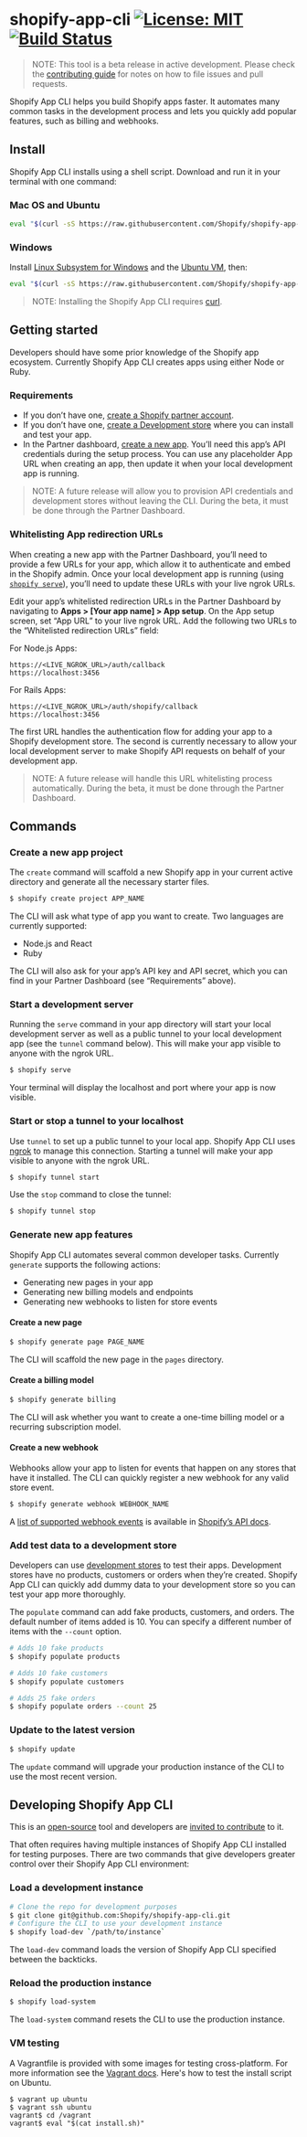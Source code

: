 # shopify-app-cli [![License: MIT](https://img.shields.io/badge/License-MIT-green.svg)](LICENSE.md)[![Build Status](https://travis-ci.com/Shopify/shopify-app-cli.svg?token=qtPazgjyosjEEgxgq7VZ&branch=master)](https://travis-ci.com/Shopify/shopify-app-cli)

> NOTE: This tool is a beta release in active development. Please check the [contributing guide](https://github.com/Shopify/shopify-app-cli/blob/master/.github/CONTRIBUTING.md) for notes on how to file issues and pull requests.

Shopify App CLI helps you build Shopify apps faster. It automates many common tasks in the development process and lets you quickly add popular features, such as billing and webhooks.

## Install

Shopify App CLI installs using a shell script. Download and run it in your terminal with one command:

### Mac OS and Ubuntu
```sh
eval "$(curl -sS https://raw.githubusercontent.com/Shopify/shopify-app-cli/master/install.sh)"
```

### Windows
Install [Linux Subsystem for Windows](https://docs.microsoft.com/en-us/windows/wsl/install-win10) and the [Ubuntu VM](https://www.microsoft.com/en-ca/p/ubuntu/9nblggh4msv6), then:

```sh
eval "$(curl -sS https://raw.githubusercontent.com/Shopify/shopify-app-cli/master/install.sh)"
```
> NOTE: Installing the Shopify App CLI requires [curl](https://curl.haxx.se/).

## Getting started

Developers should have some prior knowledge of the Shopify app ecosystem. Currently Shopify App CLI creates apps using either Node or Ruby.

### Requirements

- If you don’t have one, [create a Shopify partner account](https://partners.shopify.com/signup).
- If you don’t have one, [create a Development store](https://help.shopify.com/en/partners/dashboard/development-stores#create-a-development-store) where you can install and test your app.
- In the Partner dashboard, [create a new app](https://help.shopify.com/en/api/tools/partner-dashboard/your-apps#create-a-new-app). You’ll need this app’s API credentials during the setup process. You can use any placeholder App URL when creating an app, then update it when your local development app is running.

> NOTE: A future release will allow you to provision API credentials and development stores without leaving the CLI. During the beta, it must be done through the Partner Dashboard.

### Whitelisting App redirection URLs
When creating a new app with the Partner Dashboard, you’ll need to provide a few URLs for your app, which allow it to authenticate and embed in the Shopify admin. Once your local development app is running (using [`shopify serve`](https://github.com/Shopify/shopify-app-cli#start-a-development-server)), you’ll need to update these URLs with your live ngrok URLs.

Edit your app’s whitelisted redirection URLs in the Partner Dashboard by navigating to **Apps > [Your app name] > App setup**. On the App setup screen, set “App URL” to your live ngrok URL. Add the following two URLs to the “Whitelisted redirection URLs” field:

For Node.js Apps:
```
https://<LIVE_NGROK_URL>/auth/callback
https://localhost:3456
```

For Rails Apps:
```
https://<LIVE_NGROK_URL>/auth/shopify/callback
https://localhost:3456
```

The first URL handles the authentication flow for adding your app to a Shopify development store. The second is currently necessary to allow your local development server to make Shopify API requests on behalf of your development app.

> NOTE: A future release will handle this URL whitelisting process automatically. During the beta, it must be done through the Partner Dashboard.

## Commands

### Create a new app project

The `create` command will scaffold a new Shopify app in your current active directory and generate all the necessary starter files.

```sh
$ shopify create project APP_NAME
```

The CLI will ask what type of app you want to create. Two languages are currently supported:

- Node.js and React
- Ruby

The CLI will also ask for your app’s API key and API secret, which you can find in your Partner Dashboard (see “Requirements” above).

### Start a development server

Running the `serve` command in your app directory will start your local development server as well as a public tunnel to your local development app (see the `tunnel` command below). This will make your app visible to anyone with the ngrok URL.

```sh
$ shopify serve
```

Your terminal will display the localhost and port where your app is now visible.

### Start or stop a tunnel to your localhost

Use `tunnel` to set up a public tunnel to your local app. Shopify App CLI uses [ngrok](https://ngrok.com/) to manage this connection. Starting a tunnel will make your app visible to anyone with the ngrok URL.

```sh
$ shopify tunnel start
```

Use the `stop` command to close the tunnel:

```sh
$ shopify tunnel stop
```

### Generate new app features

Shopify App CLI automates several common developer tasks. Currently `generate` supports the following actions:

- Generating new pages in your app
- Generating new billing models and endpoints
- Generating new webhooks to listen for store events

#### Create a new page

```sh
$ shopify generate page PAGE_NAME
```
The CLI will scaffold the new page in the `pages` directory.

#### Create a billing model

```sh
$ shopify generate billing
```
The CLI will ask whether you want to create a one-time billing model or a recurring subscription model.

#### Create a new webhook

Webhooks allow your app to listen for events that happen on any stores that have it installed. The CLI can quickly register a new webhook for any valid store event.

```sh
$ shopify generate webhook WEBHOOK_NAME
```

A [list of supported webhook events](https://help.shopify.com/en/api/reference/events/webhook) is available in [Shopify’s API docs](https://help.shopify.com/en/api/getting-started).

### Add test data to a development store

Developers can use [development stores](https://help.shopify.com/en/partners/dashboard/development-stores) to test their apps. Development stores have no products, customers or orders when they’re created. Shopify App CLI can quickly add dummy data to your development store so you can test your app more thoroughly.

The `populate` command can add fake products, customers, and orders. The default number of items added is 10. You can specify a different number of items with the `--count` option.

```sh
# Adds 10 fake products
$ shopify populate products

# Adds 10 fake customers
$ shopify populate customers

# Adds 25 fake orders
$ shopify populate orders --count 25
```

### Update to the latest version

```sh
$ shopify update
```

The `update` command will upgrade your production instance of the CLI to use the most recent version.

## Developing Shopify App CLI

This is an [open-source](https://github.com/Shopify/shopify-app-cli/blob/master/.github/LICENSE.md) tool and developers are [invited to contribute](https://github.com/Shopify/shopify-app-cli/blob/master/.github/CONTRIBUTING.md) to it.

That often requires having multiple instances of Shopify App CLI installed for testing purposes. There are two commands that give developers greater control over their Shopify App CLI environment:


### Load a development instance

```sh
# Clone the repo for development purposes
$ git clone git@github.com:Shopify/shopify-app-cli.git
# Configure the CLI to use your development instance
$ shopify load-dev `/path/to/instance`
```

The `load-dev` command loads the version of Shopify App CLI specified between the backticks.

### Reload the production instance

```sh
$ shopify load-system
```

The `load-system` command resets the CLI to use the production instance.

### VM testing

A Vagrantfile is provided with some images for testing cross-platform. For more information see the [Vagrant docs](https://www.vagrantup.com/docs/). Here's how to test the install script on Ubuntu.

```
$ vagrant up ubuntu
$ vagrant ssh ubuntu
vagrant$ cd /vagrant
vagrant$ eval "$(cat install.sh)"
